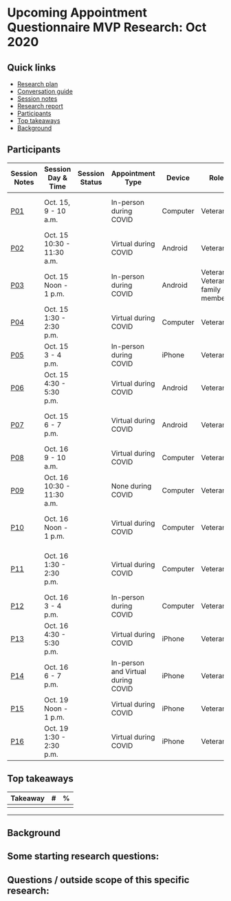 # Upcoming Appointment Questionnaire MVP Research: Oct 2020

## Quick links

- [Research plan]()
- [Conversation guide]()
- [Session notes]()
- [Research report]()
- [Participants](#participants)
- [Top takeaways](#top-takeaways)
- [Background](#background)

## Participants

| Session Notes   | Session Day & Time | Session Status | Appointment Type         | Device        |Role                                                  | Gender | Ethnicity                                               | Age      | Education                | Branch             | Location | 
| ------------------------------------------------------------ | ------------ | ------------ | ------------ | ----------------------------------------------------- | ------ | ------------------------------------------------------- | -------- | ------------------------ | ------------------ | -------- | ------------------------ |
| [P01]() | Oct. 15, 9 - 10 a.m. | | In-person during COVID | Computer | Veteran | Male | Hispanic, Latino, or Spanish Origin | 55 - 64  | Master's degree | Army | FL |
| [P02]() | Oct. 15 10:30 - 11:30 a.m. | | Virtual during COVID | Android | Veteran | Male | White or Caucasian | 55 - 64 | Master's degree | Army | SC |
| [P03]() | Oct. 15 Noon - 1 p.m. | | In-person during COVID | Android | Veteran, Veteran's family member | Female | White or Caucasian | 55 - 64 | Bachelor's degree | Army | IL |
| [P04]() | Oct. 15 1:30 - 2:30 p.m. | | Virtual during COVID | Computer | Veteran | Male | White or Caucasian | 35 - 44 | Some college (no degree) | Marine Corps | NC |
| [P05]() | Oct. 15 3 - 4 p.m. | | In-person during COVID | iPhone | Veteran | Female | Black or African American | 45 - 54 | Master's degree | Army | KY |
| [P06]() | Oct. 15 4:30 - 5:30 p.m. | | Virtual during COVID | Android | Veteran | Male | White or Caucasian | 45 - 54 | Some college (no degree) | Navy | IN |
| [P07]() | Oct. 15 6 - 7 p.m. | | Virtual during COVID | Android | Veteran | Male | Black or African American | 45 - 54 | Associates degree/trade certificate/vocational training | Army | MD |
| [P08]() | Oct. 16 9 - 10 a.m. | | Virtual during COVID | Computer | Veteran | Male | Black or African American | 55 - 64 | Some college (no degree) | Air Force | NC |
| [P09]() | Oct. 16 10:30 - 11:30 a.m. | | None during COVID | Computer | Veteran | Male | White Caucasian | 25-34 | Master's degree | Air Force | NY |
| [P10]() | Oct. 16 Noon - 1 p.m. | | Virtual during COVID | Computer | Veteran | Female | Hispanic, Latino, or Spanish Origin | 25 - 34 | Bachelor's degree | Army | CA |
| [P11]() | Oct. 16 1:30 - 2:30 p.m. | | Virtual during COVID | Computer | Veteran | Male | Black or African American, White or Caucasian | 25 - 34 | Some college (no degree) | Army | NY |
| [P12]() | Oct. 16 3 - 4 p.m. | | In-person during COVID | Computer | Veteran | Male | White or Caucasian | 45 - 54 | Bachelor's degree | Marine Corps | Navy | PA |
| [P13]() | Oct. 16 4:30 - 5:30 p.m. | | Virtual during COVID | iPhone | Veteran | Female | Black or African American | 55 - 64 | Some college (no degree) | Marine Corps | GA |
| [P14]() | Oct. 16 6 - 7 p.m. | | In-person and Virtual during COVID | iPhone | Veteran | Female | Other | 45 - 54 | Master's degree | Air Force, Navy | MI |
| [P15]() | Oct. 19 Noon - 1 p.m. | | Virtual during COVID | iPhone | Veteran | Male | White or Caucasian | 45 - 54 | Master's degree | Navy | HI |
| [P16]() | Oct. 19 1:30 - 2:30 p.m. | | Virtual during COVID | iPhone | Veteran | Male | White or Caucasian | 55 - 64 | Some college (no degree) | Navy | PA |

## 


## Top takeaways

| Takeaway                                                     | #    | %    |
| ------------------------------------------------------------ | ---- | ---- |
|                                                              |      |      |

******

## Background


## Some starting research questions:


## Questions / outside scope of this specific research:

